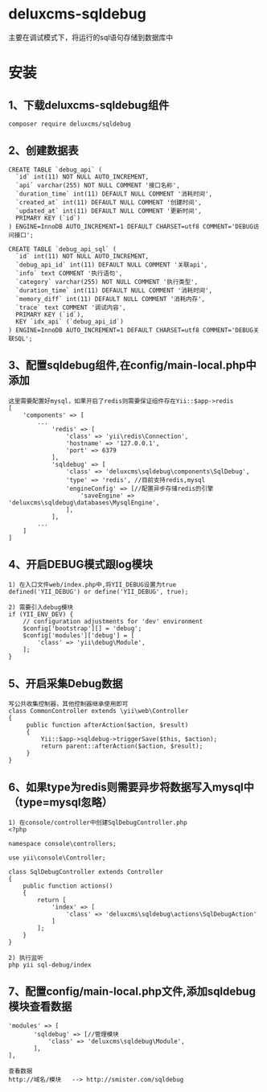 # deluxcms-sqldebug
 主要在调试模式下，将运行的sql语句存储到数据库中
 
 # 安装
 1、下载deluxcms-sqldebug组件
 ---------------------------
 ```
 composer require deluxcms/sqldebug
 ```
 
2、创建数据表
--------------------------
```
CREATE TABLE `debug_api` (
  `id` int(11) NOT NULL AUTO_INCREMENT,
  `api` varchar(255) NOT NULL COMMENT '接口名称',
  `duration_time` int(11) DEFAULT NULL COMMENT '消耗时间',
  `created_at` int(11) DEFAULT NULL COMMENT '创建时间',
  `updated_at` int(11) DEFAULT NULL COMMENT '更新时间',
  PRIMARY KEY (`id`)
) ENGINE=InnoDB AUTO_INCREMENT=1 DEFAULT CHARSET=utf8 COMMENT='DEBUG访问接口';

CREATE TABLE `debug_api_sql` (
  `id` int(11) NOT NULL AUTO_INCREMENT,
  `debug_api_id` int(11) DEFAULT NULL COMMENT '关联api',
  `info` text COMMENT '执行语句',
  `category` varchar(255) NOT NULL COMMENT '执行类型',
  `duration_time` int(11) DEFAULT NULL COMMENT '消耗时间',
  `memory_diff` int(11) DEFAULT NULL COMMENT '消耗内存',
  `trace` text COMMENT '调试内容',
  PRIMARY KEY (`id`),
  KEY `idx_api` (`debug_api_id`)
) ENGINE=InnoDB AUTO_INCREMENT=1 DEFAULT CHARSET=utf8 COMMENT='DEBUG关联SQL';
```

3、配置sqldebug组件,在config/main-local.php中添加
--------------------------
```
这里需要配置好mysql，如果开启了redis则需要保证组件存在Yii::$app->redis
[
    'components' => [
        ...
            'redis' => [
                'class' => 'yii\redis\Connection',
                'hostname' => '127.0.0.1',
                'port' => 6379
            ],
            'sqldebug' => [
                'class' => 'deluxcms\sqldebug\components\SqlDebug',
                'type' => 'redis', //目前支持redis,mysql
                'engineConfig' => [//配置异步存储redis的引擎
                    'saveEngine' => 'deluxcms\sqldebug\databases\MysqlEngine',
                ],
            ],
        ...
    ]
]
```
4、开启DEBUG模式跟log模块
--------------------------
```
1) 在入口文件web/index.php中,将YII_DEBUG设置为true
defined('YII_DEBUG') or define('YII_DEBUG', true);

2) 需要引入debug模块
if (YII_ENV_DEV) {
    // configuration adjustments for 'dev' environment
    $config['bootstrap'][] = 'debug';
    $config['modules']['debug'] = [
        'class' => 'yii\debug\Module',
    ];
}
```

5、开启采集Debug数据
--------------------------
```
写公共收集控制器，其他控制器继承使用即可
class CommonController extends \yii\web\Controller 
{
     public function afterAction($action, $result)
     {
         Yii::$app->sqldebug->triggerSave($this, $action);
         return parent::afterAction($action, $result);
     }
}
```

6、如果type为redis则需要异步将数据写入mysql中（type=mysql忽略）
--------------------------
```
1) 在console/controller中创建SqlDebugController.php
<?php

namespace console\controllers;

use yii\console\Controller;

class SqlDebugController extends Controller
{
    public function actions()
    {
        return [
            'index' => [
                'class' => 'deluxcms\sqldebug\actions\SqlDebugAction'
            ]
        ];
    }
}

2) 执行监听
php yii sql-debug/index
```

7、配置config/main-local.php文件,添加sqldebug模块查看数据
--------------------------
```
'modules' => [
       'sqldebug' => [//管理模块
           'class' => 'deluxcms\sqldebug\Module',
       ],
],

查看数据
http://域名/模块   --> http://smister.com/sqldebug
```
